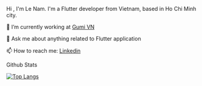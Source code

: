 Hi , I'm Le Nam.
I'm a Flutter developer from Vietnam, based in Ho Chi Minh city.

🔭 I’m currently working at [Gumi VN](https://gumiviet.com/vi/trang-chu/)

💬 Ask me about anything related to Flutter application

📫 How to reach me: [Linkedin](https://www.linkedin.com/in/nam-hoang-mobile-developer/)

Github Stats

[![Top Langs](https://github-readme-stats.vercel.app/api/top-langs/?username=nhatnamhoang&layout=compact)](https://github.com/nhatnamhoang)


